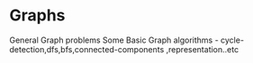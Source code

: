# Graphs
General Graph problems
Some Basic Graph algorithms - cycle-detection,dfs,bfs,connected-components ,representation..etc

